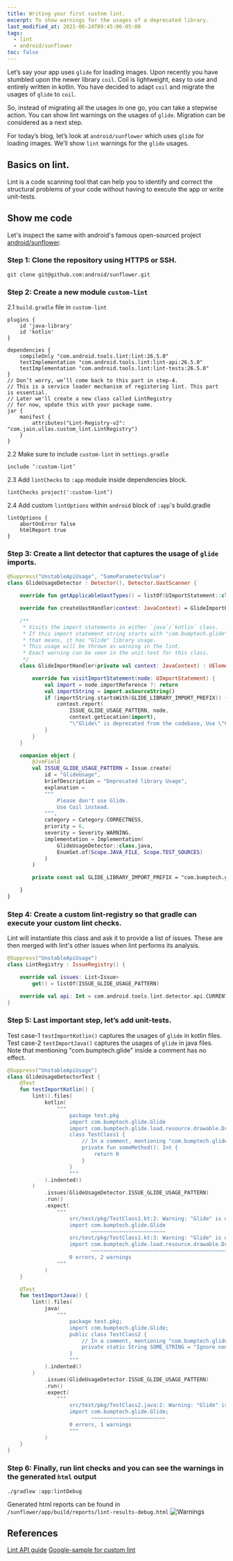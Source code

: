 ```yaml
---
title: Writing your first custom lint.
excerpt: To show warnings for the usages of a deprecated library.
last_modified_at: 2021-06-24T09:45:06-05:00
tags: 
  - lint
  - android/sunflower
toc: false
---
```


Let’s say your app uses `glide` for loading images. Upon recently you have stumbled upon the newer library `coil`.
Coil is lightweight, easy to use and entirely written in kotlin. You have decided to adapt `coil` and migrate the usages of `glide` to `coil`.

So, instead of migrating all the usages in one go, you can take a stepwise action. You can show lint warnings on the usages of `glide`. 
Migration can be considered as a next step.

For today’s blog, let’s look at `android/sunflower` which uses `glide` for loading images. We’ll show `lint` warnings for the `glide` usages.

## Basics on lint.

Lint is a code scanning tool that can help you to identify and correct the structural problems of your code without having to execute the app or write unit-tests.

## Show me code

Let's inspect the same with android's famous open-sourced project [android/sunflower](https://github.com/android/sunflower).

### Step 1: Clone the repository using HTTPS or SSH.

```shell
git clone git@github.com:android/sunflower.git
```

### Step 2: Create a new module `custom-lint` 

2.1 `build.gradle` file in `custom-lint`

```shell
plugins {
    id 'java-library'
    id 'kotlin'
}

dependencies {
    compileOnly "com.android.tools.lint:lint:26.5.0"
    testImplementation "com.android.tools.lint:lint-api:26.5.0"
    testImplementation "com.android.tools.lint:lint-tests:26.5.0"
}
// Don’t worry, we’ll come back to this part in step-4.
// This is a service loader mechanism of registering lint. This part is essential.
// Later we'll create a new class called LintRegistry
// for now, update this with your package name.
jar {
    manifest {
        attributes("Lint-Registry-v2": "com.jain.ullas.custom_lint.LintRegistry") 
    }
}
```
2.2 Make sure to include `custom-lint` in `settings.gradle`

```shell
include ‘:custom-lint’
```

2.3 Add `lintChecks` to `:app` module inside dependencies block.

```shell
lintChecks project(':custom-lint’)
```

2.4 Add custom `lintOptions` within `android` block of `:app`'s build.gradle

```shell
lintOptions {
    abortOnError false
    htmlReport true
}
```


### Step 3: Create a lint detector that captures the usage of `glide` imports.


```kotlin
@Suppress("UnstableApiUsage", "SameParameterValue")
class GlideUsageDetector : Detector(), Detector.UastScanner {

    override fun getApplicableUastTypes() = listOf(UImportStatement::class.java)

    override fun createUastHandler(context: JavaContext) = GlideImportHandler(context)

    /**
     * Visits the import statements in either `java`/`kotlin` class.
     * If this import statement string starts with "com.bumptech.glide",
     * that means, it has "Glide" library usage.
     * This usage will be thrown as warning in the lint.
     * Exact warning can be seen in the unit-test for this class.
     */
    class GlideImportHandler(private val context: JavaContext) : UElementHandler() {

        override fun visitImportStatement(node: UImportStatement) {
            val import = node.importReference ?: return
            val importString = import.asSourceString()
            if (importString.startsWith(GLIDE_LIBRARY_IMPORT_PREFIX)) {
                context.report(
                    ISSUE_GLIDE_USAGE_PATTERN, node,
                    context.getLocation(import),
                    "\"Glide\" is deprecated from the codebase, Use \"Coil\" instead")
            }
        }
    }

    companion object {
        @JvmField
        val ISSUE_GLIDE_USAGE_PATTERN = Issue.create(
            id = "GlideUsage",
            briefDescription = "Deprecated library Usage",
            explanation =
            """
                Please don't use Glide. 
                Use Coil instead.
            """,
            category = Category.CORRECTNESS,
            priority = 6,
            severity = Severity.WARNING,
            implementation = Implementation(
                GlideUsageDetector::class.java,
                EnumSet.of(Scope.JAVA_FILE, Scope.TEST_SOURCES)
            )
        )

        private const val GLIDE_LIBRARY_IMPORT_PREFIX = "com.bumptech.glide"

    }
}
```

### Step 4: Create a custom lint-registry so that gradle can execute your custom lint checks.

Lint will instantiate this class and ask it to provide a list of issues. These are then merged with lint's other issues when lint performs its analysis.

```kotlin
@Suppress("UnstableApiUsage")
class LintRegistry : IssueRegistry() {

    override val issues: List<Issue>
        get() = listOf(ISSUE_GLIDE_USAGE_PATTERN)

    override val api: Int = com.android.tools.lint.detector.api.CURRENT_API
}
```

### Step 5: Last important step, let’s add unit-tests.

Test case-1 `testImportKotlin()` captures the usages of `glide` in kotlin files.
Test case-2 `testImportJava()` captures the usages of `glide` in java files.
Note that mentioning "com.bumptech.glide" inside a comment has no effect.

```kotlin
@Suppress("UnstableApiUsage")
class GlideUsageDetectorTest {
    @Test
    fun testImportKotlin() {
        lint().files(
            kotlin(
                """
                    package test.pkg
                    import com.bumptech.glide.Glide
                    import com.bumptech.glide.load.resource.drawable.DrawableTransitionOptions
                    class TestClass1 {
                        // In a comment, mentioning "com.bumptech.glide" has no effect
                        private fun someMethod(): Int {
                            return 0
                        }
                    }
                    """
            ).indented()
        )
            .issues(GlideUsageDetector.ISSUE_GLIDE_USAGE_PATTERN)
            .run()
            .expect(
                """
                    src/test/pkg/TestClass1.kt:2: Warning: "Glide" is deprecated from the codebase, Use "Coil" instead [GlideUsage]
                    import com.bumptech.glide.Glide
                           ~~~~~~~~~~~~~~~~~~~~~~~~
                    src/test/pkg/TestClass1.kt:3: Warning: "Glide" is deprecated from the codebase, Use "Coil" instead [GlideUsage]
                    import com.bumptech.glide.load.resource.drawable.DrawableTransitionOptions
                           ~~~~~~~~~~~~~~~~~~~~~~~~~~~~~~~~~~~~~~~~~~~~~~~~~~~~~~~~~~~~~~~~~~~
                    0 errors, 2 warnings
                """
            )
    }

    @Test
    fun testImportJava() {
        lint().files(
            java(
                """
                    package test.pkg;
                    import com.bumptech.glide.Glide;
                    public class TestClass2 {
                        // In a comment, mentioning "com.bumptech.glide" has no effect
                        private static String SOME_STRING = "Ignore non-word usages: com.bumptech.glide";
                    }
                    """
            ).indented()
        )
            .issues(GlideUsageDetector.ISSUE_GLIDE_USAGE_PATTERN)
            .run()
            .expect(
                """
                    src/test/pkg/TestClass2.java:2: Warning: "Glide" is deprecated from the codebase, Use "Coil" instead [GlideUsage]
                    import com.bumptech.glide.Glide;
                           ~~~~~~~~~~~~~~~~~~~~~~~~
                    0 errors, 1 warnings
                    """
            )
    }
}
```

### Step 6: Finally, run lint checks and you can see the warnings in the generated `html` output

```shell
./gradlew :app:lintDebug
```

Generated html reports can be found in `/sunflower/app/build/reports/lint-results-debug.html`
![Warnings](../post_assets/lint_warnings.png)

## References

[Lint API guide](https://googlesamples.github.io/android-custom-lint-rules/api-guide.html)
[Google-sample for custom lint](https://github.com/googlesamples/android-custom-lint-rules)

